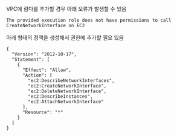 VPC에 람다를 추가할 경우 아래 오류가 발생할 수 있음

```
The provided execution role does not have permissions to call CreateNetworkInterface on EC2
```


아래 형태의 정책을 생성해서 권한에 추가할 필요 있음
```
{
  "Version": "2012-10-17",
  "Statement": [
    {
      "Effect": "Allow",
      "Action": [
        "ec2:DescribeNetworkInterfaces",
        "ec2:CreateNetworkInterface",
        "ec2:DeleteNetworkInterface",
        "ec2:DescribeInstances",
        "ec2:AttachNetworkInterface"
      ],
      "Resource": "*"
    }
  ]
}
```
